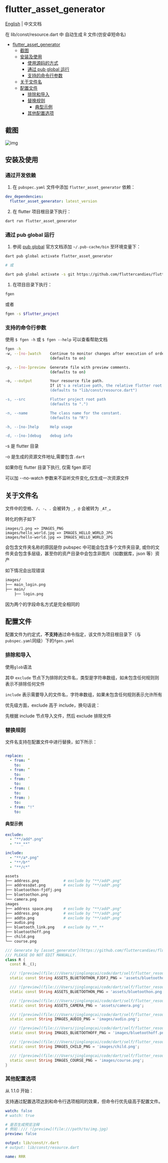 # flutter_asset_generator

[English](README.md) | 中文文档

在 lib/const/resource.dart 中 自动生成 R 文件(仿安卓短命名)

- [flutter\_asset\_generator](#flutter_asset_generator)
  - [截图](#截图)
  - [安装及使用](#安装及使用)
    - [使用源码的方式](#使用源码的方式)
    - [通过 pub global 运行](#通过-pub-global-运行)
    - [支持的命令行参数](#支持的命令行参数)
  - [关于文件名](#关于文件名)
  - [配置文件](#配置文件)
    - [排除和导入](#排除和导入)
    - [替换规则](#替换规则)
      - [典型示例](#典型示例)
    - [其他配置选项](#其他配置选项)

## 截图

![img](https://raw.githubusercontent.com/CaiJingLong/some_asset/master/asset_gen_3.0.gif)

## 安装及使用

### 通过开发依赖

1. 在 `pubspec.yaml` 文件中添加 `flutter_asset_generator` 依赖：

```yaml
dev_dependencies:
  flutter_asset_generator: latest_version
```

2. 在 flutter 项目根目录下执行：

```bash
dart run flutter_asset_generator
```

### 通过 pub global 运行

1. 参阅 [pub global][] 官方文档添加 `~/.pub-cache/bin` 至环境变量下：

```bash
dart pub global activate flutter_asset_generator

# 或

dart pub global activate -s git https://github.com/fluttercandies/flutter_asset_generator.git                 
```

1. 在项目目录下执行：

```bash
fgen
```

或者

```bash
fgen -s $flutter_project
```

### 支持的命令行参数

使用 `$ fgen -h` 或 `$ fgen --help` 可以查看帮助文档

```bash
fgen -h
-w, --[no-]watch    Continue to monitor changes after execution of orders.
                    (defaults to on)

-p, --[no-]preview  Generate file with preview comments.
                    (defaults to on)

-o, --output        Your resource file path.
                    If it's a relative path, the relative flutter root directory
                    (defaults to "lib/const/resource.dart")

-s, --src           Flutter project root path
                    (defaults to ".")

-n, --name          The class name for the constant.
                    (defaults to "R")

-h, --[no-]help     Help usage

-d, --[no-]debug    debug info
```

-s 是 flutter 目录

-o 是生成的资源文件地址,需要包含`.dart`

如果你在 flutter 目录下执行, 仅需 fgen 即可

可以加 --no-watch 参数来不监听文件变化,仅生成一次资源文件

## 关于文件名

文件中的空格、`/`、`-`、`.` 会被转为 `_`，`@` 会被转为 `_AT_`。

转化的例子如下

```log
images/1.png => IMAGES_PNG
images/hello_world.jpg => IMAGES_HELLO_WORLD_JPG
images/hello-world.jpg => IMAGES_HELLO_WORLD_JPG
```

会包含文件夹名称的原因是你 pubspec 中可能会包含多个文件夹目录, 或你的文件夹会包含多层级，甚至你的资产目录中会包含非图片（如数据库，json 等）资产

如下情况会出现错误

```bash
images/
├── main_login.png
├── main/
    ├── login.png
```

因为两个的字段命名方式是完全相同的

## 配置文件

配置文件为约定式，**不支持**通过命令指定，该文件为项目根目录下（与`pubspec.yaml`同级）下的`fgen.yaml`

### 排除和导入

使用`glob`语法

其中 `exclude` 节点下为排除的文件名，类型是字符串数组，如未包含任何规则则表示不排除任何文件

`include` 表示需要导入的文件名，字符串数组，如果未包含任何规则表示允许所有

优先级方面，exclude 高于 include，换句话说：

先根据 include 节点导入文件，然后 exclude 排除文件

### 替换规则

文件名支持在配置文件中进行替换，如下所示：

```yaml

replace:
  - from: “
    to: 
  - from: ”
    to: 
  - from: ’
    to:
  - from: (
    to:
  - from: )
    to:
  - from: "!"
    to:
```

#### 典型示例

```yaml
exclude:
  - "**/add*.png"
  - "**_**"

include:
  - "**/a*.png"
  - "**/b*"
  - "**/c*"
```

```sh
assets
├── address.png           # exclude by "**/add*.png"
├── address@at.png        # exclude by "**/add*.png"
├── bluetoothon-fjdfj.png
├── bluetoothon.png
└── camera.png
images
├── address space.png     # exclude by "**/add*.png"
├── address.png           # exclude by "**/add*.png"
├── addto.png             # exclude by "**/add*.png"
├── audio.png
├── bluetooth_link.png    # exclude by **_**
├── bluetoothoff.png
├── child.png
└── course.png
```

```dart
/// Generate by [asset_generator](https://github.com/fluttercandies/flutter_asset_generator) library.
/// PLEASE DO NOT EDIT MANUALLY.
class R {
  const R._();

  /// ![preview](file:///Users/jinglongcai/code/dart/self/flutter_resource_generator/example/assets/bluetoothon-fjdfj.png)
  static const String ASSETS_BLUETOOTHON_FJDFJ_PNG = 'assets/bluetoothon-fjdfj.png';

  /// ![preview](file:///Users/jinglongcai/code/dart/self/flutter_resource_generator/example/assets/bluetoothon.png)
  static const String ASSETS_BLUETOOTHON_PNG = 'assets/bluetoothon.png';

  /// ![preview](file:///Users/jinglongcai/code/dart/self/flutter_resource_generator/example/assets/camera.png)
  static const String ASSETS_CAMERA_PNG = 'assets/camera.png';

  /// ![preview](file:///Users/jinglongcai/code/dart/self/flutter_resource_generator/example/images/audio.png)
  static const String IMAGES_AUDIO_PNG = 'images/audio.png';

  /// ![preview](file:///Users/jinglongcai/code/dart/self/flutter_resource_generator/example/images/bluetoothoff.png)
  static const String IMAGES_BLUETOOTHOFF_PNG = 'images/bluetoothoff.png';

  /// ![preview](file:///Users/jinglongcai/code/dart/self/flutter_resource_generator/example/images/child.png)
  static const String IMAGES_CHILD_PNG = 'images/child.png';

  /// ![preview](file:///Users/jinglongcai/code/dart/self/flutter_resource_generator/example/images/course.png)
  static const String IMAGES_COURSE_PNG = 'images/course.png';
}
```

### 其他配置选项

从 1.1.0 开始：

支持通过配置选项达到和命令行选项相同的效果，但命令行优先级高于配置文件。

```yaml
watch: false
# watch: true

# 是否生成预览注释
# 例如：/// ![preview](file:///path/to/img.jpg)
preview: false

output: lib/const/r.dart
# output: lib/const/resource.dart

name: RRR
```

[pub global]: https://dart.dev/tools/pub/cmd/pub-global#running-a-script-from-your-path
